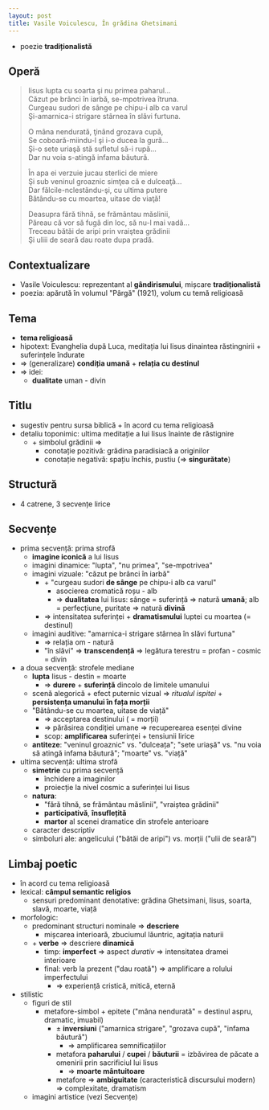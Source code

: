 ```yaml
---
layout: post
title: Vasile Voiculescu, În grădina Ghetsimani
---
```


* poezie **tradiționalistă**

## Operă

> Iisus lupta cu soarta şi nu primea paharul...  
> Căzut pe brânci în iarbă, se-mpotrivea îtruna.  
> Curgeau sudori de sânge pe chipu-i alb ca varul  
> Şi-amarnica-i strigare stârnea în slăvi furtuna.  
>  
> O mâna nendurată, ţinând grozava cupă,  
> Se coboară-miindu-l şi i-o ducea la gură...  
> Şi-o sete uriaşă stă sufletul să-i rupă...  
> Dar nu voia s-atingă infama băutură.  
>  
> În apa ei verzuie jucau sterlici de miere  
> Şi sub veninul groaznic simţea că e dulceaţă...  
> Dar fălcile-nclestându-şi, cu ultima putere  
> Bătându-se cu moartea, uitase de viaţă!  
>  
> Deasupra fără tihnă, se frământau măslinii,  
> Păreau că vor să fugă din loc, să nu-l mai vadă...  
> Treceau bătăi de aripi prin vraiştea grădinii  
> Şi uliii de seară dau roate dupa pradă.

## Contextualizare

* Vasile Voiculescu: reprezentant al **gândirismului**, mișcare **tradiționalistă**
* poezia: apărută în volumul "Pârgă" (1921), volum cu temă religioasă

## Tema

* **tema religioasă**
* hipotext: Evanghelia după Luca, meditația lui Iisus dinaintea răstingnirii + suferințele îndurate
* ⇒ (generalizare) **condiția umană** + **relația cu destinul**
* ⇒ idei:
	* **dualitate** uman - divin

## Titlu

* sugestiv pentru sursa biblică + în acord cu tema religioasă
* detaliu toponimic: ultima meditație a lui Iisus înainte de răstignire
	* \+ simbolul grădinii ⇒
		* conotație pozitivă: grădina paradisiacă a originilor
		* conotație negativă: spațiu închis, pustiu (⇒ **singurătate**)

## Structură

* 4 catrene, 3 secvențe lirice

## Secvențe

* prima secvență: prima strofă
	* **imagine iconică** a lui Iisus
	* imagini dinamice: "lupta", "nu primea", "se-mpotrivea"
	* imagini vizuale: "căzut pe brânci în iarbă"
		* \+ "curgeau sudori **de sânge** pe chipu-i alb ca varul"
			* asocierea cromatică roșu - alb
			* ⇒ **dualitatea** lui Iisus: sânge = suferință ⇒ natură **umană**; alb = perfecțiune, puritate ⇒ natură **divină**
		* ⇒ intensitatea suferinței + **dramatismului** luptei cu moartea (= destinul)
	* imagini auditive: "amarnica-i strigare stârnea în slăvi furtuna"
		* ⇒ relația om - natură
		* "în slăvi" ⇒ **transcendență** ⇒ legătura terestru = profan - cosmic = divin
* a doua secvență: strofele mediane
	* **lupta** Iisus - destin = moarte
		* ⇒ **durere** + **suferință** dincolo de limitele umanului
	* scenă alegorică + efect puternic vizual ⇒ *ritualul ispitei* + **persistența umanului în fața morții**
	* "Bătându-se cu moartea, uitase de viață"
		* ⇒ acceptarea destinului ( = morții)
		* ⇒ părăsirea condiției umane ⇒ recuperearea esenței divine
		* scop: **amplificarea** suferinței + tensiunii lirice
	* **antiteze**: "veninul groaznic" vs. "dulceața"; "sete uriașă" vs. "nu voia să atingă infama băutură"; "moarte" vs. "viață"
* ultima secvență: ultima strofă
	* **simetrie** cu prima secvență
		* închidere a imaginilor
		* proiecție la nivel cosmic a suferinței lui Iisus
	* **natura**:
		* "fără tihnă, se frământau măslinii", "vraiștea grădinii"
		* **participativă**, **însuflețită**
		* **martor** al scenei dramatice din strofele anterioare
	* caracter descriptiv
	* simboluri ale: angelicului ("bătăi de aripi") vs. morții ("ulii de seară")

## Limbaj poetic

* în acord cu tema religioasă
* lexical: **câmpul semantic religios**
	* sensuri predominant denotative: grădina Ghetsimani, Iisus, soarta, slavă, moarte, viață
* morfologic:
	* predominant structuri nominale ⇒ **descriere**
		* mișcarea interioară, zbuciumul lăuntric, agitația naturii
	* \+ **verbe** ⇒ descriere **dinamică**
		* timp: **imperfect** ⇒ aspect *durativ* ⇒ intensitatea dramei interioare
		* final: verb la prezent ("dau roată") ⇒ amplificare a rolului imperfectului
			* ⇒ experiență cristică, mitică, eternă
* stilistic
	* figuri de stil
		* metafore-simbol + epitete ("mâna nendurată" = destinul aspru, dramatic, imuabil)
			* ± **inversiuni** ("amarnica strigare", "grozava cupă", "infama băutură")
				* ⇒ amplificarea semnificațiilor
			* metafora **paharului** / **cupei** / **băuturii** = izbăvirea de păcate a omenirii prin sacrificiul lui Iisus
				* ⇒ **moarte mântuitoare**
			* metafore ⇒ **ambiguitate** (caracteristică discursului modern) ⇒ complexitate, dramatism
	* imagini artistice (vezi Secvențe)